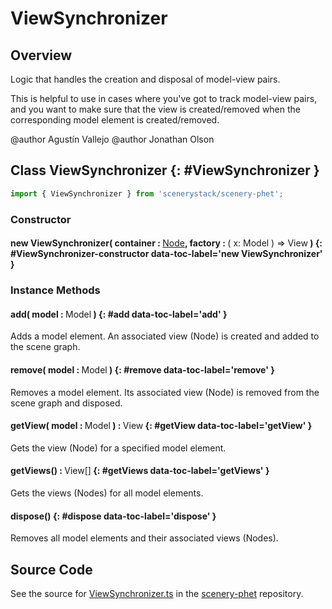 # ViewSynchronizer

## Overview

Logic that handles the creation and disposal of model-view pairs.

This is helpful to use in cases where you've got to track model-view pairs, and you want to make sure that
the view is created/removed when the corresponding model element is created/removed.

@author Agustín Vallejo
@author Jonathan Olson

## Class ViewSynchronizer {: #ViewSynchronizer }


```js
import { ViewSynchronizer } from 'scenerystack/scenery-phet';
```
### Constructor

#### new ViewSynchronizer( container : <span style="font-weight: 400;">[Node](../scenery/Node.md)</span>, factory : <span style="font-weight: 400;">( x: Model ) =&gt; View</span> ) {: #ViewSynchronizer-constructor data-toc-label='new ViewSynchronizer' }

### Instance Methods

#### add( model : <span style="font-weight: 400;">Model</span> ) {: #add data-toc-label='add' }

Adds a model element. An associated view (Node) is created and added to the scene graph.

#### remove( model : <span style="font-weight: 400;">Model</span> ) {: #remove data-toc-label='remove' }

Removes a model element. Its associated view (Node) is removed from the scene graph and disposed.

#### getView( model : <span style="font-weight: 400;">Model</span> ) : <span style="font-weight: 400;">View</span> {: #getView data-toc-label='getView' }

Gets the view (Node) for a specified model element.

#### getViews() : <span style="font-weight: 400;">View[]</span> {: #getViews data-toc-label='getViews' }

Gets the views (Nodes) for all model elements.

#### dispose() {: #dispose data-toc-label='dispose' }

Removes all model elements and their associated views (Nodes).



## Source Code

See the source for [ViewSynchronizer.ts](https://github.com/phetsims/scenery-phet/blob/main/js/ViewSynchronizer.ts) in the [scenery-phet](https://github.com/phetsims/scenery-phet) repository.
